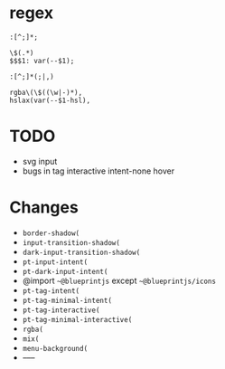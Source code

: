 # regex
```regex
:[^;]*;

\$(.*)
$$$1: var(--$1);

:[^;]*(;|,)

rgba\(\$((\w|-)*),
hslax(var(--$1-hsl),
```


# TODO
- svg input
- bugs in tag interactive intent-none hover


# Changes
- `border-shadow(`
- `input-transition-shadow(`
- `dark-input-transition-shadow(`
- `pt-input-intent(`
- `pt-dark-input-intent(`
- @import `~@blueprintjs` except `~@blueprintjs/icons`
- `pt-tag-intent(`
- `pt-tag-minimal-intent(`
- `pt-tag-interactive(`
- `pt-tag-minimal-interactive(`
- `rgba(`
- `mix(`
- `menu-background(`
- –––
